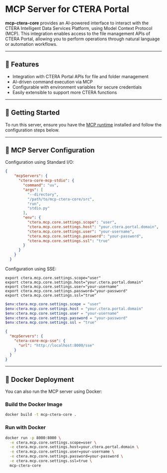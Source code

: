# MCP Server for CTERA Portal

**mcp-ctera-core** provides an AI-powered interface to interact with the CTERA Intelligent Data Services Platform, using Model Context Protocol (MCP). This integration enables access to the file management APIs of CTERA Portal, allowing you to perform operations through natural language or automation workflows.

---

## 🔧 Features

- Integration with CTERA Portal APIs for file and folder management
- AI-driven command execution via MCP
- Configurable with environment variables for secure credentials
- Easily extensible to support more CTERA functions

---

## 🚀 Getting Started

To run this server, ensure you have the [MCP runtime](https://modelcontextprotocol.io/quickstart/user) installed and follow the configuration steps below.

---

## 🧩 MCP Server Configuration

Configuration using Standard I/O:

```json
{
    "mcpServers": {
      "ctera-core-mcp-stdio": {
        "command": "uv",
        "args": [
          "--directory",
          "/path/to/mcp-ctera-core/src",
          "run",
          "stdio.py"
        ],
        "env": {
          "ctera.mcp.core.settings.scope": "user",
          "ctera.mcp.core.settings.host": "your.ctera.portal.domain",
          "ctera.mcp.core.settings.user": "your-username",
          "ctera.mcp.core.settings.password": "your-password",
          "ctera.mcp.core.settings.ssl": "true"
        }
      }
    }
  }
```

Configuration using SSE:

```base
export ctera.mcp.core.settings.scope="user"
export ctera.mcp.core.settings.host="your.ctera.portal.domain"
export ctera.mcp.core.settings.user="your-username"
export ctera.mcp.core.settings.password="your-password"
export ctera.mcp.core.settings.ssl="true"
```

```powershell
$env:ctera.mcp.core.settings.scope = "user"
$env:ctera.mcp.core.settings.host = "your.ctera.portal.domain"
$env:ctera.mcp.core.settings.user = "your-username"
$env:ctera.mcp.core.settings.password = "your-password"
$env:ctera.mcp.core.settings.ssl = "true"
```

```json
{
  "mcpServers": {
    "ctera-core-mcp-sse": {
      "url": "http://localhost:8000/sse"
    }
  }
}

```

---

## 🐳 Docker Deployment

You can also run the MCP server using Docker:

### Build the Docker Image

```bash
docker build -t mcp-ctera-core .
```

### Run with Docker

```bash
docker run -p 8000:8000 \
  -e ctera.mcp.core.settings.scope=user \
  -e ctera.mcp.core.settings.host=your.ctera.portal.domain \
  -e ctera.mcp.core.settings.user=your-username \
  -e ctera.mcp.core.settings.password=your-password \
  -e ctera.mcp.core.settings.ssl=true \
  mcp-ctera-core
```
